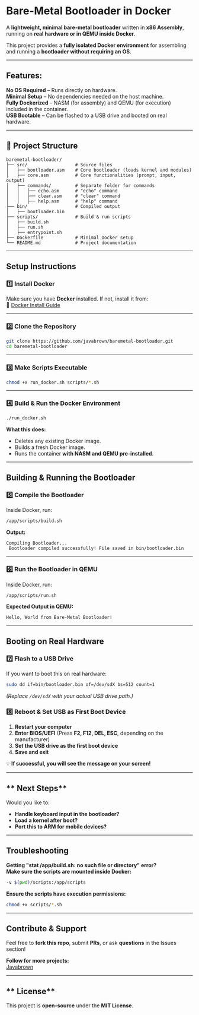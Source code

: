 # Bare-Metal Bootloader in Docker  
A **lightweight, minimal bare-metal bootloader** written in **x86 Assembly**, running on **real hardware or in QEMU inside Docker**.

This project provides a **fully isolated Docker environment** for assembling and running a **bootloader without requiring an OS**.

---

##  **Features:**
**No OS Required** – Runs directly on hardware.  
**Minimal Setup** – No dependencies needed on the host machine.  
**Fully Dockerized** – NASM (for assembly) and QEMU (for execution) included in the container.  
**USB Bootable** – Can be flashed to a USB drive and booted on real hardware.  

---

## 📂 **Project Structure**
```
baremetal-bootloader/
├── src/                  # Source files
│   ├── bootloader.asm    # Core bootloader (loads kernel and modules)
│   ├── core.asm          # Core functionalities (prompt, input, output)
│   ├── commands/         # Separate folder for commands
│   │   ├── echo.asm      # "echo" command
│   │   ├── clear.asm     # "clear" command
│   │   ├── help.asm      # "help" command
├── bin/                  # Compiled output
│   ├── bootloader.bin
├── scripts/              # Build & run scripts
│   ├── build.sh
│   ├── run.sh
│   ├── entrypoint.sh
├── Dockerfile            # Minimal Docker setup
└── README.md             # Project documentation
```

---

##  **Setup Instructions**
### **1️⃣ Install Docker**
Make sure you have **Docker** installed. If not, install it from:  
🔗 [Docker Install Guide](https://docs.docker.com/get-docker/)  

---

### **2️⃣ Clone the Repository**
```bash
git clone https://github.com/javabrown/baremetal-bootloader.git
cd baremetal-bootloader
```

---

### **3️⃣ Make Scripts Executable**
```bash
chmod +x run_docker.sh scripts/*.sh
```

---

### **4️⃣ Build & Run the Docker Environment**
```bash
./run_docker.sh
```
 **What this does:**  
- Deletes any existing Docker image.  
- Builds a fresh Docker image.  
- Runs the container **with NASM and QEMU pre-installed**.  

---

##  **Building & Running the Bootloader**
### **5️⃣ Compile the Bootloader**
Inside Docker, run:
```bash
/app/scripts/build.sh
```
 **Output:**  
```
Compiling Bootloader...
 Bootloader compiled successfully! File saved in bin/bootloader.bin
```

---

### **6️⃣ Run the Bootloader in QEMU**
Inside Docker, run:
```bash
/app/scripts/run.sh
```
 **Expected Output in QEMU:**
```
Hello, World from Bare-Metal Bootloader!
```

---

##  **Booting on Real Hardware**
### **7️⃣ Flash to a USB Drive**
If you want to boot this on real hardware:  
```bash
sudo dd if=bin/bootloader.bin of=/dev/sdX bs=512 count=1
```
*(Replace `/dev/sdX` with your actual USB drive path.)*  

### **8️⃣ Reboot & Set USB as First Boot Device**
1. **Restart your computer**  
2. **Enter BIOS/UEFI** (Press **F2, F12, DEL, ESC**, depending on the manufacturer)  
3. **Set the USB drive as the first boot device**  
4. **Save and exit**  

💡 **If successful, you will see the message on your screen!**

---

## ** Next Steps**
Would you like to:
- **Handle keyboard input in the bootloader?**
- **Load a kernel after boot?**
- **Port this to ARM for mobile devices?**

---

##  **Troubleshooting**
 **Getting "stat /app/build.sh: no such file or directory" error?**  
 **Make sure the scripts are mounted inside Docker:**  
```bash
-v $(pwd)/scripts:/app/scripts
```
 **Ensure the scripts have execution permissions:**  
```bash
chmod +x scripts/*.sh
```

---

##  **Contribute & Support**
 Feel free to **fork this repo**, submit **PRs**, or ask **questions** in the Issues section!  

 **Follow for more projects:**  
 [Javabrown]([https://github.com/javabrown])

---

## ** License**
This project is **open-source** under the **MIT License**.  



